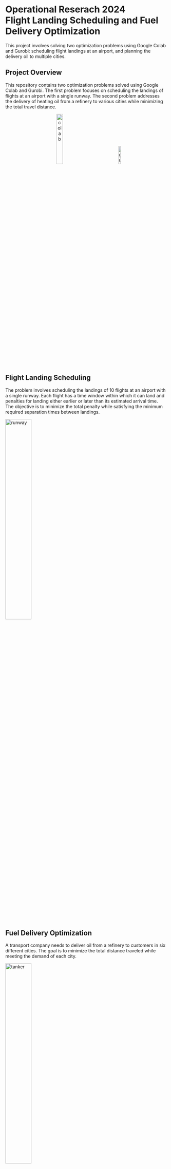 # Operational Reserach 2024 <br> Flight Landing Scheduling and Fuel Delivery Optimization

This project involves solving two optimization problems using Google Colab and Gurobi: scheduling flight landings at an airport, and planning the delivery oil to multiple cities.

## Project Overview
This repository contains two optimization problems solved using Google Colab and Gurobi. The first problem focuses on scheduling the landings of flights at an airport with a single runway. The second problem addresses the delivery of heating oil from a refinery to various cities while minimizing the total travel distance.

<p align=center>
<img src="https://i0.wp.com/begincodingnow.com/wp-content/uploads/2023/08/colab_logo.png?fit=260%2C160&ssl=1" alt="colab" width=20% height=auto>
&emsp;&emsp;&emsp;&emsp;&emsp;&emsp;&emsp;
<img src="https://avatars.githubusercontent.com/u/15114496?s=280&v=4" width=12% height=auto alt="gurobi">
</p>

## Flight Landing Scheduling

The problem involves scheduling the landings of 10 flights at an airport with a single runway. Each flight has a time window within which it can land and penalties for landing either earlier or later than its estimated arrival time. The objective is to minimize the total penalty while satisfying the minimum required separation times between landings.

<img src="https://media.istockphoto.com/id/1256696490/photo/used-concrete-asphalt-airport-empty-runway-with-many-braking-marks-markings-for-landings-and.jpg?s=612x612&w=0&k=20&c=zBIW1UQmmBM3zpmzXbQXX-8gY9x43G7JrABx87oyn7U=" width=40% height=auto alt="runway">


## Fuel Delivery Optimization

A transport company needs to deliver oil from a refinery to customers in six different cities. The goal is to minimize the total distance traveled while meeting the demand of each city.

<img src="https://i.ytimg.com/vi/x4QIwPS-kJE/maxresdefault.jpg" width=40% height=auto alt="tanker">


---
